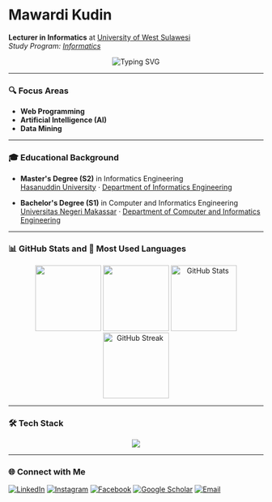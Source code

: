 # Mawardi Kudin

**Lecturer in Informatics** at [University of West Sulawesi](https://unsulbar.ac.id/)  
*Study Program: [Informatics](http://informatika.unsulbar.ac.id/)*

<!-- Banner / Animasi teks -->
<p align="center">
  <img src="https://readme-typing-svg.demolab.com?font=Fira+Code&size=30&pause=1000&color=032199&center=true&vCenter=true&width=600&lines=Lecturer+at+Unsulbar;Web+Programmer;AI+%26+Machine+Learning+Enthusiast;Beginner+Data+Analyst" alt="Typing SVG" />
</p>

---

### 🔍 Focus Areas
  - **Web Programming**
  - **Artificial Intelligence (AI)**
  - **Data Mining**

---

### 🎓 Educational Background
  - **Master's Degree (S2)** in Informatics Engineering  
    [Hasanuddin University](https://unhas.ac.id/) · [Department of Informatics Engineering](https://eng.unhas.ac.id/informatics/en)
  
  - **Bachelor's Degree (S1)** in Computer and Informatics Engineering  
    [Universitas Negeri Makassar](https://unm.ac.id/) · [Department of Computer and Informatics Engineering](https://ptik-ft.unm.ac.id/)

---

### 📊 GitHub Stats and 🚀 Most Used Languages
<p align="center">
  <img height="130em" src="https://github-readme-stats-eight-theta.vercel.app/api?username=mawardikudin&show_icons=true&theme=algolia&include_all_commits=true&count_private=true"/>
  <img height="130em" src="https://github-readme-stats-eight-theta.vercel.app/api/top-langs/?username=mawardikudin&layout=compact&langs_count=8&theme=algolia"/>
  <img src="https://github-readme-stats.vercel.app/api?username=mawardikudin&show_icons=true&theme=radical" alt="GitHub Stats" height="130em"/>
  <img src="https://github-readme-streak-stats.herokuapp.com/?user=mawardikudin&theme=radical" alt="GitHub Streak" height="130em"/>
</p>

---

### 🛠️ Tech Stack
<p align="center">
  <img src="https://skillicons.dev/icons?i=python,cpp,html,css,javascript,react,nodejs,laravel,bootstrap,git,github,arduino,mysql,tensorflow&perline=7" />
</p>

---

### 🌐 Connect with Me
[![LinkedIn](https://img.shields.io/badge/LinkedIn-0077B5?style=for-the-badge&logo=linkedin&logoColor=white)](https://www.linkedin.com/in/mawardi-kudin/)
[![Instagram](https://img.shields.io/badge/Instagram-E4405F?style=for-the-badge&logo=instagram&logoColor=white)](https://www.instagram.com/mawardikudin/)
[![Facebook](https://img.shields.io/badge/Facebook-1877F2?style=for-the-badge&logo=facebook&logoColor=white)](https://web.facebook.com/mawardi.mawardikudin?locale=id_ID)
[![Google Scholar](https://img.shields.io/badge/Google%20Scholar-4285F4?style=for-the-badge&logo=googlescholar&logoColor=white)](https://scholar.google.com/citations?user=PMBR6msAAAAJ&hl=en&authuser=4&oi=ao) 
[![Email](https://img.shields.io/badge/Email-D14836?style=for-the-badge&logo=gmail&logoColor=white)](mailto:mawardi.kudin@unsulbar.ac.id)

